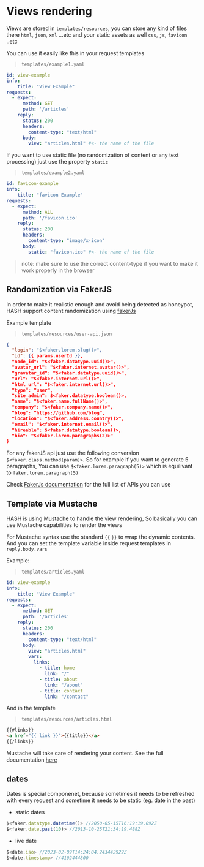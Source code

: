# Views rendering
Views are stored in `templates/resources`, you can store any kind of files there `html`, `json`, `xml` ...etc and your static assets as well `css`, `js`, `favicon` ..etc

You can use it easily like this in your request templates

> `templates/example1.yaml`
```yaml
id: view-example
info:
    title: "View Example"
requests:
  - expect:
      method: GET
      path: '/articles'
    reply:
      status: 200
      headers:
        content-type: "text/html"
      body: 
        view: "articles.html" #<- the name of the file
```

If you want to use static file (no randomization of content or any text processing) just use the property `static` 

> `templates/example2.yaml`
```yaml
id: favicon-example
info:
    title: "favicon Example"
requests:
  - expect:
      method: ALL
      path: '/favicon.ico'
    reply:
      status: 200
      headers:
        content-type: "image/x-icon"
      body: 
        static: "favicon.ico" #<- the name of the file
```

> note: make sure to use the correct content-type if you want to make it work properly in the browser


## Randomization via FakerJS

In order to make it realistic enough and avoid being detected as honeypot, HASH support content randomization using [fakerJs](https://fakerjs.dev)

Example template

> `templates/resources/user-api.json`
```json
{
  "login": "$<faker.lorem.slug()>",
  "id": {{ params.userId }},
  "node_id": "$<faker.datatype.uuid()>",
  "avatar_url": "$<faker.internet.avatar()>",
  "gravatar_id": "$<faker.datatype.uuid()>",
  "url": "$<faker.internet.url()>",
  "html_url": "$<faker.internet.url()>",
  "type": "user",
  "site_admin": $<faker.datatype.boolean()>,
  "name": "$<faker.name.fullName()>",
  "company": "$<faker.company.name()>",
  "blog": "https://github.com/blog",
  "location": "$<faker.address.country()>",
  "email": "$<faker.internet.email()>",
  "hireable": $<faker.datatype.boolean()>,
  "bio": "$<faker.lorem.paragraphs(2)>"
}
```



For any fakerJS api just use the following conversion `$<faker.class.method(param)>`.
So for example if you want to generate 5 paragraphs, You can use `$<faker.lorem.paragraph(5)>` which is equilivant to `faker.lorem.paragraph(5)`  

Check [FakerJs documentation](https://fakerjs.dev/api/) for the full list of APIs you can use 


## Template via Mustache
HASH is using [Mustache](https://mustache.github.io) to handle the view rendering, So basically you can use Mustache capabilities to render the views

For Mustache syntax use the standard `{{`  `}}` to wrap the dynamic contents. And you can set the template variable inside request templates in `reply.body.vars`

Example:

> `templates/articles.yaml`
```yaml
id: view-example
info:
    title: "View Example"
requests:
  - expect:
      method: GET
      path: '/articles'
    reply:
      status: 200
      headers:
        content-type: "text/html"
      body: 
        view: "articles.html"
        vars:
          links:
            - title: home
              link: "/"
            - title: about
              link: "/about"
            - title: contact
              link: "/contact"
```

And in the template 

> `templates/resources/articles.html`
```html
{{#links}}
<a href="{{ link }}">{{title}}</a>
{{/links}}
```
Mustache will take care of rendering your content. See the full documentation [here](https://mustache.github.io/mustache.5.html)



## dates
Dates is special componenet, because sometimes it needs to be refreshed with every request and sometime it needs to be static (eg. date in the past)

* static dates

```js
$<faker.datatype.datetime()> //2050-05-15T16:19:19.092Z
$<faker.date.past(10)> //2013-10-25T21:34:19.488Z
```

* live date
```js
$<date.iso> //2023-02-09T14:24:04.243442922Z
$<date.timestamp> //4102444800
```
